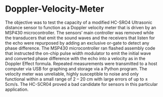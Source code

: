 # Doppler-Velocity-Meter

The objective was to test the capacity of a modified HC-SRO4 Ultrasonic distance sensor to function as a Doppler velocity meter that is driven by an MSP430 microcontroller. The sensors’ main controller was removed while the transducers that emit the sound waves and the receivers that listen for the echo were repurposed by adding an exclusive or-gate to detect any phase difference. The MSP430 microcontroller ran flashed assembly code that instructed the on-chip pulse width modulator to emit the initial wave and converted phase difference with the echo into a velocity as in the Doppler Effect formula. Repeated measurements were transmitted to a host computer via USB for graphing and storage via a Python program. The velocity meter was unreliable, highly susceptible to noise and only functional within a small range of 2 – 20 cm with large errors of up to ± 5cm/s. The HC-SCR04 proved a bad candidate for sensors in this particular application.
